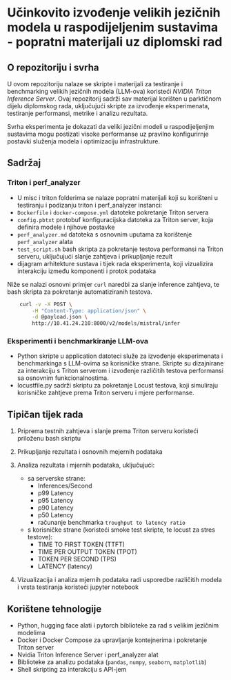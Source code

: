 # Učinkovito izvođenje velikih jezičnih modela u raspodijeljenim sustavima - popratni materijali uz diplomski rad

## O repozitoriju i svrha
U ovom repozitoriju nalaze se skripte i materijali za testiranje i benchmarking velikih jezičnih modela (LLM-ova) koristeći *NVIDIA Triton Inference Server*. Ovaj repozitorij sadrži sav materijal korišten u parktičnom dijelu diplomskog rada, uključujući skripte za izvođenje eksperimenata, testiranje performansi, metrike i analizu rezultata.

Svrha eksperimenta je dokazati da veliki jezični modeli u raspodijeljenjim sustavima mogu postizati visoke performanse uz pravilno konfigurirnje postavki služenja modela i optimizaciju infrastrukture.

## Sadržaj

### Triton i perf_analyzer
- U misc i triton folderima se nalaze popratni materijali koji su korišteni u testiranju i podizanju triton i perf_analyzer instanci:
- `Dockerfile` i `docker-compose.yml` datoteke pokretanje Triton servera
- `config.pbtxt` protobuf konfiguracijska datoteka za Triton server, koja definira modele i njihove postavke
- `perf_analyzer.md` datoteka s osnovnim uputama za korištenje `perf_analyzer` alata
- `test_script.sh` bash skripta za pokretanje testova performansi na Triton serveru, uključujući slanje zahtjeva i prikupljanje rezult
- dijagram arhitekture sustava i tijek rada eksperimenta, koji vizualizira interakciju između komponenti i protok podataka

Niže se nalazi osnovni primjer `curl` naredbi za slanje inference zahtjeva, te bash skripta za pokretanje automatiziranih testova.

```bash
    curl -v -X POST \
        -H "Content-Type: application/json" \
        -d @payload.json \
        http://10.41.24.210:8000/v2/models/mistral/infer
```

### Eksperimenti i benchmarkiranje LLM-ova
- Python skripte u application datoteci služe za izvođenje eksperimenata i benchmarkinga s LLM-ovima sa korisničke strane. Skripte su dizajnirane za interakciju s Triton serverom i izvođenje različitih testova performansi sa osnovnim funkcionalnostima.
- locustfile.py sadrži skriptu za pokretanje Locust testova, koji simuliraju korisničke zahtjeve prema Triton serveru i mjere performanse.

## Tipičan tijek rada

1. Priprema testnih zahtjeva i slanje prema Triton serveru koristeći priloženu bash skriptu
2. Prikupljanje rezultata i osnovnih mejernih podataka
3. Analiza rezultata i mjernih podataka, uključujući:
   - sa serverske strane:
     - Inferences/Second
     - p99 Latency
     - p95 Latency
     - p90 Latency
     - p50 Latency
     - računanje benchmarka `troughput to latency ratio`
   - s korisničke strane (koristeći smoke test skripte, te locust za stres testove):
     - TIME TO FIRST TOKEN (TTFT)
     - TIME PER OUTPUT TOKEN (TPOT)
     - TOKEN PER SECOND (TPS)
     - LATENCY (latency)
   
4. Vizualizacija i analiza mjernih podataka radi usporedbe različitih modela i vrsta testiranja koristeći jupyter notebook

## Korištene tehnologije

- Python, hugging face alati i pytorch biblioteke za rad s velikim jezičnim modelima
- Docker i Docker Compose za upravljanje kontejnerima i pokretanje Triton server
- Nvidia Triton Inference Server i perf_analyzer alat
- Biblioteke za analizu podataka (`pandas`, `numpy`, `seaborn`, `matplotlib`)
- Shell skripting za interakciju s API-jem
